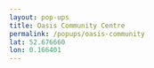 ```yaml
---
layout: pop-ups
title: Oasis Community Centre
permalink: /popups/oasis-community
lat: 52.676660
lon: 0.166401
---
```

